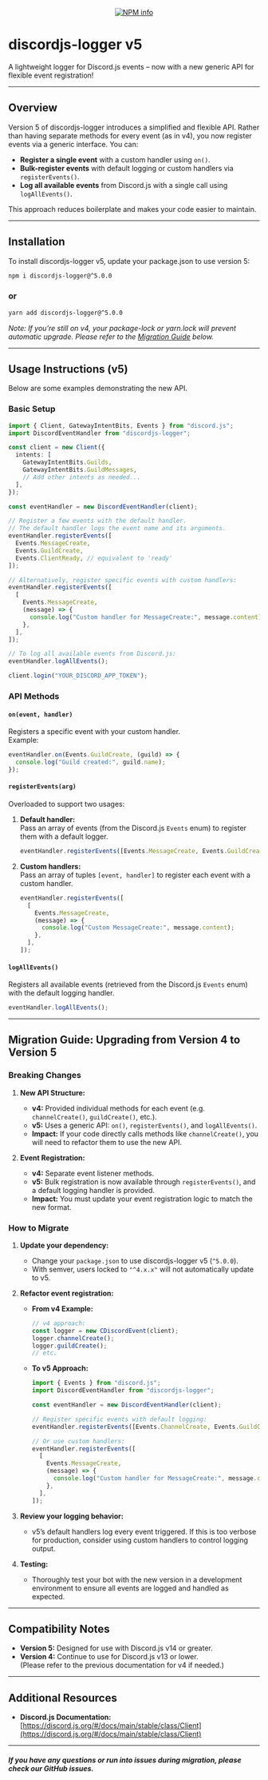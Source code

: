 <div align="center">
  <p>
    <a href="https://nodei.co/npm/discordjs-logger/">
      <img src="https://nodei.co/npm/discordjs-logger.png?downloads=true&stars=true" alt="NPM info" />
    </a>
  </p>
</div>

# discordjs-logger v5

A lightweight logger for Discord.js events – now with a new generic API for flexible event registration!

---

## Overview

Version 5 of discordjs-logger introduces a simplified and flexible API. Rather than having separate methods for every event (as in v4), you now register events via a generic interface. You can:

- **Register a single event** with a custom handler using `on()`.
- **Bulk-register events** with default logging or custom handlers via `registerEvents()`.
- **Log all available events** from Discord.js with a single call using `logAllEvents()`.

This approach reduces boilerplate and makes your code easier to maintain.

---

## Installation

To install discordjs-logger v5, update your package.json to use version 5:

```sh
npm i discordjs-logger@^5.0.0
```
### or
```sh
yarn add discordjs-logger@^5.0.0
```

_Note: If you’re still on v4, your package-lock or yarn.lock will prevent automatic upgrade. Please refer to the [Migration Guide](#migration-guide) below._

---

## Usage Instructions (v5)

Below are some examples demonstrating the new API.

### Basic Setup

```typescript
import { Client, GatewayIntentBits, Events } from "discord.js";
import DiscordEventHandler from "discordjs-logger";

const client = new Client({
  intents: [
    GatewayIntentBits.Guilds,
    GatewayIntentBits.GuildMessages,
    // Add other intents as needed...
  ],
});

const eventHandler = new DiscordEventHandler(client);

// Register a few events with the default handler.
// The default handler logs the event name and its arguments.
eventHandler.registerEvents([
  Events.MessageCreate,
  Events.GuildCreate,
  Events.ClientReady, // equivalent to 'ready'
]);

// Alternatively, register specific events with custom handlers:
eventHandler.registerEvents([
  [
    Events.MessageCreate,
    (message) => {
      console.log("Custom handler for MessageCreate:", message.content);
    },
  ],
]);

// To log all available events from Discord.js:
eventHandler.logAllEvents();

client.login("YOUR_DISCORD_APP_TOKEN");
```

### API Methods

#### `on(event, handler)`

Registers a specific event with your custom handler.  
Example:

```typescript
eventHandler.on(Events.GuildCreate, (guild) => {
  console.log("Guild created:", guild.name);
});
```

#### `registerEvents(arg)`

Overloaded to support two usages:

1. **Default handler:**  
   Pass an array of events (from the Discord.js `Events` enum) to register them with a default logger.
   ```typescript
   eventHandler.registerEvents([Events.MessageCreate, Events.GuildCreate]);
   ```
2. **Custom handlers:**  
   Pass an array of tuples `[event, handler]` to register each event with a custom handler.
   ```typescript
   eventHandler.registerEvents([
     [
       Events.MessageCreate,
       (message) => {
         console.log("Custom MessageCreate:", message.content);
       },
     ],
   ]);
   ```

#### `logAllEvents()`

Registers all available events (retrieved from the Discord.js `Events` enum) with the default logging handler.

```typescript
eventHandler.logAllEvents();
```

---

## Migration Guide: Upgrading from Version 4 to Version 5

### Breaking Changes

1. **New API Structure:**

   - **v4:** Provided individual methods for each event (e.g. `channelCreate()`, `guildCreate()`, etc.).
   - **v5:** Uses a generic API: `on()`, `registerEvents()`, and `logAllEvents()`.
   - **Impact:** If your code directly calls methods like `channelCreate()`, you will need to refactor them to use the new API.

2. **Event Registration:**
   - **v4:** Separate event listener methods.
   - **v5:** Bulk registration is now available through `registerEvents()`, and a default logging handler is provided.
   - **Impact:** You must update your event registration logic to match the new format.

### How to Migrate

1. **Update your dependency:**

   - Change your `package.json` to use discordjs-logger v5 (`^5.0.0`).
   - With semver, users locked to `"^4.x.x"` will not automatically update to v5.

2. **Refactor event registration:**
   - **From v4 Example:**
     ```typescript
     // v4 approach:
     const logger = new CDiscordEvent(client);
     logger.channelCreate();
     logger.guildCreate();
     // etc.
     ```
   - **To v5 Approach:**

     ```typescript
     import { Events } from "discord.js";
     import DiscordEventHandler from "discordjs-logger";

     const eventHandler = new DiscordEventHandler(client);

     // Register specific events with default logging:
     eventHandler.registerEvents([Events.ChannelCreate, Events.GuildCreate]);

     // Or use custom handlers:
     eventHandler.registerEvents([
       [
         Events.MessageCreate,
         (message) => {
           console.log("Custom handler for MessageCreate:", message.content);
         },
       ],
     ]);
     ```
3. **Review your logging behavior:**

   - v5’s default handlers log every event triggered. If this is too verbose for production, consider using custom handlers to control logging output.

4. **Testing:**
   - Thoroughly test your bot with the new version in a development environment to ensure all events are logged and handled as expected.

---

## Compatibility Notes

- **Version 5:** Designed for use with Discord.js v14 or greater.
- **Version 4:** Continue to use for Discord.js v13 or lower.  
  (Please refer to the previous documentation for v4 if needed.)

---

## Additional Resources

- **Discord.js Documentation:** [https://discord.js.org/#/docs/main/stable/class/Client](https://discord.js.org/#/docs/main/stable/class/Client)

---

##### If you have any questions or run into issues during migration, please check our GitHub issues.